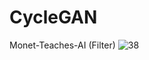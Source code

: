 # CycleGAN
Monet-Teaches-AI (Filter)
![38](https://github.com/user-attachments/assets/9f3d92db-5a87-4b25-bf0d-795ee01917e7)
